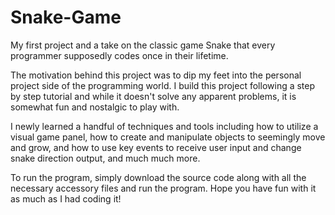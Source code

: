# Snake-Game

My first project and a take on the classic game Snake that every programmer supposedly codes once in their lifetime.

The motivation behind this project was to dip my feet into the personal project side of the programming world. I build this project following a step by step
tutorial and while it doesn't solve any apparent problems, it is somewhat fun and nostalgic to play with.

I newly learned a handful of techniques and tools including how to utilize a visual game panel, how to create and manipulate objects to seemingly move and grow, and how to
use key events to receive user input and change snake direction output, and much much more.

To run the program, simply download the source code along with all the necessary accessory files and run the program. Hope you have fun with it as much as I had
coding it!
